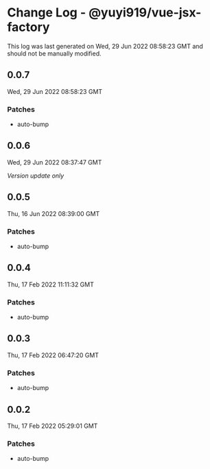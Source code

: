# Change Log - @yuyi919/vue-jsx-factory

This log was last generated on Wed, 29 Jun 2022 08:58:23 GMT and should not be manually modified.

## 0.0.7

Wed, 29 Jun 2022 08:58:23 GMT

### Patches

- auto-bump

## 0.0.6

Wed, 29 Jun 2022 08:37:47 GMT

_Version update only_

## 0.0.5

Thu, 16 Jun 2022 08:39:00 GMT

### Patches

- auto-bump

## 0.0.4

Thu, 17 Feb 2022 11:11:32 GMT

### Patches

- auto-bump

## 0.0.3

Thu, 17 Feb 2022 06:47:20 GMT

### Patches

- auto-bump

## 0.0.2

Thu, 17 Feb 2022 05:29:01 GMT

### Patches

- auto-bump
